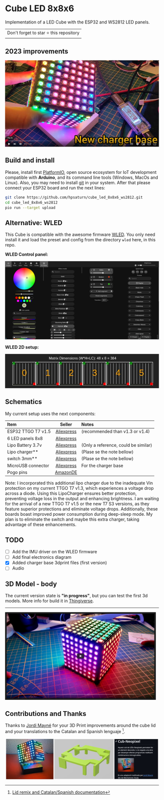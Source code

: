 # Cube LED 8x8x6

Implementation of a LED Cube with the ESP32 and WS2812 LED panels.

<table>
	<tr>
		<td>
			Don't forget to star ⭐ this repository
		</td>
	</tr>
</table>

## 2023 improvements

[![2023 Improvements](photos/improvements_video.jpg)](https://youtu.be/n3Il7YY6cuw?si=VEuiso4gGK9vzJ8l)

## Build and install

Please, install first [PlatformIO](http://platformio.org/), open source ecosystem for IoT development compatible with **Arduino**, and its command line tools (Windows, MacOs and Linux). Also, you may need to install [git](http://git-scm.com/) in your system. After that please connect your ESP32 board and run the next lines:

``` bash
git clone https://github.com/hpsaturn/cube_led_8x8x6_ws2812.git
cd cube_led_8x8x6_ws2812 
pio run --target upload
```

## Alternative: WLED

This Cube is compatible with the awesome firmware [WLED](https://github.com/Aircoookie/WLED#readme). You only need install it and load the preset and config from the directory `wled` here, in this repo.

**WLED Control panel:**

![WLED Control Panel](photos/wled01.jpg)

**WLED 2D setup:**

![WLED 2D setuo](photos/wled00.jpg)

## Schematics

My current setup uses the next components:

| Item              | Seller | Notes |
| :---------------- | :---------: | :------------- |
| ESP32 TTGO T7 v1.5 | [Aliexpress](https://www.aliexpress.com/item/32845357819.html) | (recommended than v1.3 or v1.4) |
| 6 LED panels 8x8 | [Aliexpress](https://www.aliexpress.com/item/32671025605.html)   | |
| Lipo Battery 3.7v | [Aliexpress](https://www.aliexpress.com/item/1005006163946823.html) | (Only a reference, could be similar) |
| Lipo charger** | [Aliexpress](https://es.aliexpress.com/item/32621399438.html) | (Plase se the note bellow) |
| switch 3mm** | [Aliexpress](https://www.aliexpress.com/item/4001207529493.html) | (Plase se the note bellow) |
| MicroUSB connector | [Aliexpress](https://www.aliexpress.com/item/1005006088838882.html) | For the charger base |
| Pogo pins | [AmazonDE](https://www.amazon.de/dp/B07FPPFWS4) | |

Note: I incorporated this additional lipo charger due to the inadequate Vin protection on my current TTGO T7 v1.3, which experiences a voltage drop across a diode. Using this LipoCharger ensures better protection, preventing voltage loss in the output and enhancing brightness. I am waiting for the arrival of a new TTGO T7 v1.5 or the new T7 S3 versions, as they feature superior protections and eliminate voltage drops. Additionally, these boards boast improved power consumption during deep-sleep mode. My plan is to eliminate the switch and maybe this extra charger, taking advantage of these enhancements.

## TODO

- [ ] Add the IMU driver on the WLED firmware
- [ ] Add final electronics diagram
- [x] Added charger base 3dprint files (first version)
- [ ] Audio

## 3D Model - body

The current version state is **"in progress"**, but you can test the first 3d models. More info for build it in [Thingiverse](https://www.thingiverse.com/hpsaturn/about).

---

<a href="https://youtu.be/KPNUmPd9I_Y" target="_blank"><img src="https://github.com/hpsaturn/cube_led_8x8x6_ws2812/blob/master/photos/youtube.jpg" alt="3D Cube LED 8x8x6" width="484" border="5" /></a>

## Contributions and Thanks

Thanks to [Jordi Mayné](https://github.com/maynej) for your 3D Print improvements around the cube lid and your translations to the Catalan and Spanish lenguaje [^1].

[![Remix LID improvement](photos/remix_lid_improvement.jpg)](https://github.com/maynej/Cub-Neopixel/tree/main)
[^1]: [Lid remix and Catalan/Spanish documentation](https://github.com/maynej/Cub-Neopixel/tree/main)
